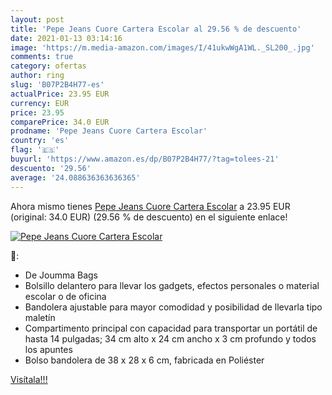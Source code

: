 ```yaml
---
layout: post
title: 'Pepe Jeans Cuore Cartera Escolar al 29.56 % de descuento'
date: 2021-01-13 03:14:16
image: 'https://m.media-amazon.com/images/I/41ukwWgA1WL._SL200_.jpg'
comments: true
category: ofertas
author: ring
slug: 'B07P2B4H77-es'
actualPrice: 23.95 EUR
currency: EUR
price: 23.95
comparePrice: 34.0 EUR
prodname: 'Pepe Jeans Cuore Cartera Escolar'
country: 'es'
flag: '🇪🇸'
buyurl: 'https://www.amazon.es/dp/B07P2B4H77/?tag=tolees-21'
descuento: '29.56'
average: '24.088636363636365'
---
```


Ahora mismo tienes [Pepe Jeans Cuore Cartera Escolar](https://www.amazon.es/dp/B07P2B4H77/?tag=tolees-21) a 23.95 EUR (original: 34.0 EUR) (29.56 %  de descuento) en el siguiente enlace!

[![Pepe Jeans Cuore Cartera Escolar](https://m.media-amazon.com/images/I/41ukwWgA1WL._SL200_.jpg)](https://www.amazon.es/dp/B07P2B4H77/?tag=tolees-21)

🔎:

- De Joumma Bags
- Bolsillo delantero para llevar los gadgets, efectos personales o material escolar o de oficina
- Bandolera ajustable para mayor comodidad y posibilidad de llevarla tipo maletín
- Compartimento principal con capacidad para transportar un portátil de hasta 14 pulgadas; 34 cm alto x 24 cm ancho x 3 cm profundo y todos los apuntes
- Bolso bandolera de 38 x 28 x 6 cm, fabricada en Poliéster

[Visítala!!!](https://www.amazon.es/dp/B07P2B4H77/?tag=tolees-21)

